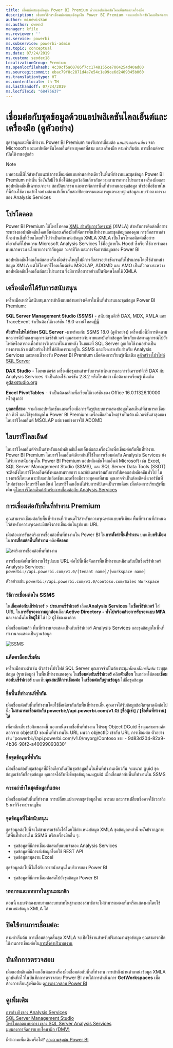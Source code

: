 ```yaml
---
title: เชื่อมต่อกับชุดข้อมูล Power BI Premium ด้วยแอปพลิเคชันไคลเอ็นต์และเครื่องมือ
description: อธิบายวิธีการเชื่อมต่อกับชุดข้อมูลใน Power BI Premium จากแอปพลิเคชันไคลเอ็นต์และเครื่องมือ
author: minewiskan
ms.author: owend
manager: kfile
ms.reviewer: ''
ms.service: powerbi
ms.subservice: powerbi-admin
ms.topic: conceptual
ms.date: 07/24/2019
ms.custom: seodec18
LocalizationGroup: Premium
ms.openlocfilehash: 4c39cf5a60786f7cc1748155ce7004254d40ad00
ms.sourcegitcommit: ebac79f8c2871d4a7e54c1e99ce6d2409345b060
ms.translationtype: HT
ms.contentlocale: th-TH
ms.lasthandoff: 07/24/2019
ms.locfileid: "68475637"
---
```

# <a name="connect-to-datasets-with-client-applications-and-tools-preview"></a>เชื่อมต่อกับชุดข้อมูลด้วยแอปพลิเคชันไคลเอ็นต์และเครื่องมือ (ดูตัวอย่าง)

ชุดข้อมูลและพื้นที่ทำงาน Power BI Premium รองรับการเชื่อมต่อ *แบบอ่านอย่างเดียว* จาก Microsoft และแอปพลิเคชันไคลเอ็นต์ของบุคคลที่สาม และเครื่องมือ ตามค่าเริ่มต้น การเชื่อมต่อจะเปิดใช้งานอยู่แล้ว

> [!NOTE]
> บทความนี้มีไว้สำหรับแนะนำการเชื่อมต่อแบบอ่านอย่างเดียวในพื้นที่ทำงานและชุดข้อมูล Power BI Premium เท่านั้น ซึ่ง*ไม่ใช่*มีไว้เพื่อให้ข้อมูลเชิงลึกเกี่ยวกับความสามารถทางโปรแกรม เครื่องมือและแอปพลิเคชันที่เฉพาะเจาะจง สถาปัตยกรรม และการจัดการพื้นที่ทำงานและชุดข้อมูล หัวข้อที่อธิบายในที่นี้ต้องใช้ความเข้าใจอย่างถ่องแท้เกี่ยวกับสถาปัตยกรรมและการดูแลระบบฐานข้อมูลแบบจำลองตารางของ Analysis Services

## <a name="protocol"></a>โปรโตคอล

Power BI Premium ใช้โพรโทคอล [XML สำหรับการวิเคราะห์](https://docs.microsoft.com/bi-reference/xmla/xml-for-analysis-xmla-reference) (XMLA) สำหรับการติดต่อสื่อสารระหว่างแอปพลิเคชันไคลเอ็นต์และเครื่องมือที่จัดการพื้นที่ทำงานและชุดข้อมูลของคุณ การสื่อสารเหล่านี้จะผ่านสิ่งที่เรียกโดยทั่วไปว่าเป็นตำแหน่งข้อมูล XMLA XMLA เป็นโพรโทคอติดต่อสื่อสารเดียวกันที่โปรแกรม Microsoft Analysis Services ใช้ที่อยู่ภายใน Hood ซึ่งเรียกใช้การจำลองแบบภาพรวม นโยบายการกำกับดูแล วงจรชีวิต และการจัดการข้อมูลของ Power BI 

แอปพลิเคชันไคลเอ็นต์และเครื่องมือส่วนใหญ่ไม่มีการสื่อสารอย่างชัดเจนกับโปรแกรมโดยใช้ตำแหน่งข้อมูล XMLA แต่ใช้ไลบรารีไคลเอ็นต์เช่น MSOLAP, ADOMD และ AMO เป็นตัวกลางระหว่างแอปพลิเคชันไคลเอ็นต์และโปรแกรม ซึ่งมีการสื่อสารอย่างเป็นพิเศษโดยใช้ XMLA


## <a name="supported-tools"></a>เครื่องมือที่ได้รับการสนับสนุน

เครื่องมือเหล่านี้สนับสนุนการเข้าถึงแบบอ่านอย่างเดียวในพื้นที่ทำงานและชุดข้อมูล Power BI Premium:

**SQL Server Management Studio (SSMS)** - สนับสนุนคิวรี DAX, MDX, XMLA และ TraceEvent จำเป็นต้องใช้เวอร์ชัน 18.0 ดาวน์โหลด[ที่นี่](https://docs.microsoft.com/sql/ssms/download-sql-server-management-studio-ssms) 

**ตัวสร้างโปรไฟล์ของ SQL Server** -มาพร้อมกับ SSMS 18.0 (ดูตัวอย่าง) เครื่องมือนี้มีการติดตาม และการดีบักของเหตุการณ์เซิร์ฟเวอร์ คุณสามารถจับภาพและบันทึกข้อมูลเกี่ยวกับแต่ละเหตุการณ์ไปยังไฟล์หรือตารางเพื่อทำการวิเคราะห์ในภายหลัง ในขณะที่ SQL Server ถูกเลิกใช้งานอย่างเป็นทางการแล้ว แต่ตัวสร้างโปรไฟล์ยังคงรวมอยู่ใน SSMS และยังคงรองรับสำหรับ Analysis Services และตอนนี้รองรับ Power BI Premium เมื่อต้องการเรียนรู้เพิ่มเติม ดู[ตัวสร้างโปรไฟล์ SQL Server](https://docs.microsoft.com/sql/tools/sql-server-profiler/sql-server-profiler)

**DAX Studio** - โอเพนซอร์ส เครื่องมือชุมชนสำหรับการดำเนินการและการวิเคราะห์คิวรี DAX กับ Analysis Services จำเป็นต้องใช้เวอร์ชัน 2.8.2 หรือใหม่กว่า เมื่อต้องการเรียนรู้เพิ่มเติม ดู[daxstudio.org](https://daxstudio.org/)

**Excel PivotTables** - จำเป็นต้องคลิกเพื่อเรียกใช้เวอร์ชันของ Office 16.0.11326.10000 หรือสูงกว่า

**บุคคลที่สาม**- รวมถึงแอปพลิเคชันและเครื่องมือการจัดรูปแบบการแสดงข้อมูลไคลเอ็นต์ที่สามารถเชื่อมต่อ คิวรี และใช้ชุดข้อมูลใน Power BI Premium เครื่องมือส่วนใหญ่จำเป็นต้องมีเวอร์ชันล่าสุดของไลบรารีไคลเอ็นต์ MSOLAP แต่บางอย่างอาจใช้ ADOMD

## <a name="client-libraries"></a>ไลบรารีไคลเอ็นต์

ไลบรารีไคลเอ็นต์จำเป็นสำหรับแอปพลิเคชันไคลเอ็นต์และเครื่องมือเพื่อเชื่อมต่อกับพื้นที่ทำงาน Power BI Premium ไลบรารีไคลเอ็นต์เดียวกันที่ใช้ในการเชื่อมต่อกับ Analysis Services ยังได้รับการสนับสนุนใน Power BI Premium แอปพลิเคชันไคลเอ็นต์ Microsoft เช่น Excel, SQL Server Management Studio (SSMS), และ SQL Server Data Tools (SSDT) จะติดตั้งไลบรารีไคลเอ็นต์ทั้งหมดสามรายการ และอัปเดตพร้อมกับการอัปเดตแอปพลิเคชันทั่วไป ในบางกรณีโดยเฉพาะกับแอปพลิเคชันและเครื่องมือของบุคคลที่สาม คุณอาจจำเป็นต้องติดตั้งเวอร์ชันที่ใหม่กว่าของไลบรารีไคลเอ็นต์ ไลบรารีไคลเอ็นต์ได้รับการอัปเดตเป็นรายเดือน เมื่อต้องการเรียนรู้เพิ่มเติม ดู[ไลบรารีไคลเอ็นต์สำหรับการเชื่อมต่อกับ Analysis Services](https://docs.microsoft.com/azure/analysis-services/analysis-services-data-providers)

## <a name="connecting-to-a-premium-workspace"></a>การเชื่อมต่อกับพื้นที่ทำงาน Premium

คุณสามารถเชื่อมต่อกับพื้นที่ทำงานที่กำหนดไว้สำหรับความจุเฉพาะแบบพรีเมียม พื้นที่ทำงานที่กำหนดไว้สำหรับความจุเฉพาะมีสตริงการเชื่อมต่อในรูปแบบ URL 

เมื่อต้องการรับสตริงการเชื่อมต่อพื้นที่ทำงานใน Power BI ใน**การตั้งค่าพื้นที่ทำงาน** บนแท็บ**พรีเมียม** ใน**การเชื่อมต่อพื้นที่ทำงาน** คลิก**คัดลอก**

![สตริงการเชื่อมต่อพื้นที่ทำงาน](media/service-premium-connect-tools/connect-tools-workspace-connection.png)

การเชื่อมต่อพื้นที่ทำงานใช้รูปแบบ URL ต่อไปนี้เพื่อจัดการพื้นที่ทำงานเหมือนกับเป็นชื่อเซิร์ฟเวอร์ Analysis Services:   
`powerbi://api.powerbi.com/v1.0/[tenant name]/[workspace name]` 

ตัวอย่างเช่น `powerbi://api.powerbi.com/v1.0/contoso.com/Sales Workspace`

### <a name="to-connect-in-ssms"></a>วิธีการเชื่อมต่อใน SSMS

ใน**เชื่อมต่อกับเซิร์ฟเวอร์** > **ประเภทเซิร์ฟเวอร์** เลือก**Analysis Services** ใน**ชื่อเซิร์ฟเวอร์** ใส่ URL ใน**การรับรองความถูกต้อง**เลือก**Active Directory - ทั่วไปพร้อมด้วยการรับรองแบบ MFA** และจากนั้นใน**ชื่อผู้ใช้** ใส่ ID ผู้ใช้ขององค์กร 

เมื่อเชื่อมต่อแล้ว พื้นที่ทำงานจะแสดงเป็นกับเซิร์ฟเวอร์ Analysis Services และชุดข้อมูลในพื้นที่ทำงานจะแสดงเป็นฐานข้อมูล  

![SSMS](media/service-premium-connect-tools/connect-tools-ssms.png)

### <a name="initial-catalog"></a>แค็ตตาล็อกเริ่มต้น

เครื่องมือบางตัวเช่น ตัวสร้างโปรไฟล์ SQL Server คุณอาจจำเป็นต้องระบุ*แค็ตตาล็อกเริ่มต้น* ระบุชุดข้อมูล (ฐานข้อมูล) ในพื้นที่ทำงานของคุณ ใน**เชื่อมต่อกับเซิร์ฟเวอร์** คลิก**ตัวเลือก** ในกล่องโต้ตอบ**เชื่อมต่อกับเซิร์ฟเวอร์** บนแท็บ**คุณสมบัติการเชื่อมต่อ** ใน**เชื่อมต่อกับฐานข้อมูล** ใส่ชื่อชุดข้อมูล

### <a name="duplicate-workspace-name"></a>ชื่อพื้นที่ทำงานที่ซ้ำกัน

เมื่อเชื่อมต่อกับพื้นที่ทำงานโดยใช้ชื่อเดียวกันกับพื้นที่ทำงานอื่น คุณอาจได้รับข้อมูลข้อผิดพลาดดังต่อไปนี้: **ไม่สามารถเชื่อมต่อกับ powerbi://api.powerbi.com/v1.0/ [ชื่อผู้เช่า] / [ชื่อพื้นที่ทำงาน] ได้**

เพื่อหลีกเลี่ยงข้อผิดพลาดนี้ นอกเหนือจากชื่อพื้นที่ทำงาน ให้ระบุ ObjectIDGuid ซึ่งคุณสามารถคัดลอกจาก objectID ของพื้นที่ทำงานใน URL ผนวก objectID เข้ากับ URL การเชื่อมต่อ ตัวอย่างเช่น 'powerbi://api.powerbi.com/v1.0/myorg/Contoso ขาย - 9d83d204-82a9-4b36-98f2-a40099093830'

### <a name="duplicate-dataset-name"></a>ชื่อชุดข้อมูลที่ซ้ำกัน

เมื่อเชื่อมต่อกับชุดข้อมูลที่มีชื่อเดียวกันเป็นชุดข้อมูลอื่นในพื้นที่ทำงานเดียวกัน จะผนวก guid ชุดข้อมูลเข้ากับชื่อชุดข้อมูล คุณอาจได้รับทั้งชื่อชุดข้อมูล*และ*guid เมื่อเชื่อมต่อกับพื้นที่ทำงานใน SSMS 

### <a name="delay-in-datasets-shown"></a>ความล่าช้าในชุดข้อมูลที่แสดง

เมื่อเชื่อมต่อกับพื้นที่ทำงาน การเปลี่ยนแปลงจากชุดข้อมูลใหม่ การลบ และการเปลี่ยนชื่ออาจใช้เวลาถึง 5 นาทีจึงจะปรากฎขึ้น 

### <a name="unsupported-datasets"></a>ชุดข้อมูลที่ไม่สนับสนุน

ชุดข้อมูลต่อไปนี้จะไม่สามารถเข้าถึงได้โดยใช้ตำแหน่งข้อมูล XMLA ชุดข้อมูลเหล่านี้*จะไม่*ปรากฏภายใต้พื้นที่ทำงานใน SSMS หรือเครื่องมืออื่น ๆ: 

- ชุดข้อมูลที่มีการเชื่อมต่อสดกับแบบจำลอง Analysis Services 
- ชุดข้อมูลที่มีการส่งข้อมูลโดยใช้ REST API
- ชุดข้อมูลสมุดงาน Excel 

ชุดข้อมูลต่อไปนี้ไม่ได้รับการสนับสนุนในบริการของ Power BI   

- ชุดข้อมูลที่มีการเชื่อมต่อสดไปยังชุดข้อมูล Power BI

### <a name="roles-and-role-memberships"></a>บทบาทและบทบาทในฐานะสมาชิก

ตอนนี้ แบบจำลองบทบาทและบทบาทในฐานะของสมาชิกจะไม่สามารถมองเห็นหรือแสดงผลโดยใช้ตำแหน่งข้อมูล XMLA ได้

## <a name="disable-connectivity"></a>ปิดใช้งานการเชื่อมต่อ:

ตามค่าเริ่มต้น การเชื่อมต่อจุดสิ้นสุด XMLA จะเปิดใช้งานสำหรับปริมาณงานชุดข้อมูล คุณสามารถปิดใช้งานการเชื่อมต่อใน[การตั้งค่าปริมาณงาน](service-admin-premium-workloads.md#workload-settings)

## <a name="audit-logs"></a>บันทึกการตรวจสอบ 

เมื่อแอปพลิเคชันไคลเอ็นต์และเครื่องมือเชื่อมต่อกับพื้นที่ทำงาน การเข้าถึงผ่านตำแหน่งข้อมูล XMLA ถูกบันทึกไว้ในบันทึกการตรวจสอบ Power BI ภายใต้การดำเนินการ **GetWorkspaces** เมื่อต้องการเรียนรู้เพิ่มเติม ดู[การตรวจสอบ Power BI](service-admin-auditing.md)

## <a name="see-also"></a>ดูเพิ่มเติม

[การอ้างอิงของ Analysis Services](https://docs.microsoft.com/bi-reference/#pivot=home&panel=home-all)   
[SQL Server Management Studio](https://docs.microsoft.com/sql/ssms/sql-server-management-studio-ssms)   
[โพรโทคอลแบบตารางของ SQL Server Analysis Services ](https://docs.microsoft.com/openspecs/sql_server_protocols/ms-ssas-t/b98ed40e-c27a-4988-ab2d-c9c904fe13cf)   
[มุมมองการจัดการแบบไดนามิก (DMV)](https://docs.microsoft.com/sql/analysis-services/instances/use-dynamic-management-views-dmvs-to-monitor-analysis-services)   


มีคำถามเพิ่มเติมหรือไม่? [ลองถามชุมชน Power BI](https://community.powerbi.com/)
